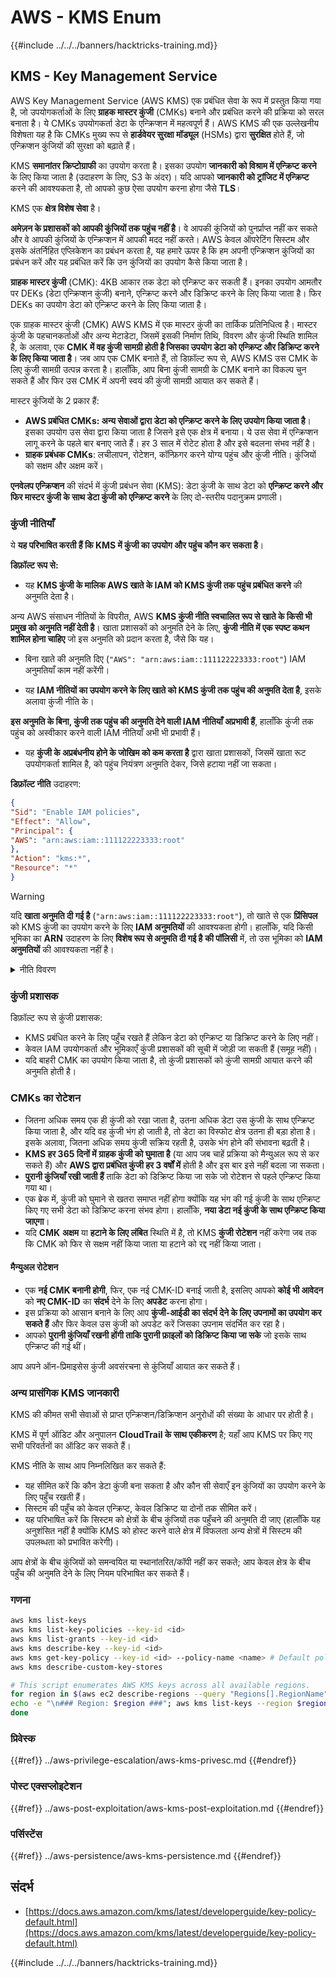# AWS - KMS Enum

{{#include ../../../banners/hacktricks-training.md}}

## KMS - Key Management Service

AWS Key Management Service (AWS KMS) एक प्रबंधित सेवा के रूप में प्रस्तुत किया गया है, जो उपयोगकर्ताओं के लिए **ग्राहक मास्टर कुंजी** (CMKs) बनाने और प्रबंधित करने की प्रक्रिया को सरल बनाता है। ये CMKs उपयोगकर्ता डेटा के एन्क्रिप्शन में महत्वपूर्ण हैं। AWS KMS की एक उल्लेखनीय विशेषता यह है कि CMKs मुख्य रूप से **हार्डवेयर सुरक्षा मॉड्यूल** (HSMs) द्वारा **सुरक्षित** होते हैं, जो एन्क्रिप्शन कुंजियों की सुरक्षा को बढ़ाते हैं।

KMS **समानांतर क्रिप्टोग्राफी** का उपयोग करता है। इसका उपयोग **जानकारी को विश्राम में एन्क्रिप्ट करने** के लिए किया जाता है (उदाहरण के लिए, S3 के अंदर)। यदि आपको **जानकारी को ट्रांजिट में एन्क्रिप्ट** करने की आवश्यकता है, तो आपको कुछ ऐसा उपयोग करना होगा जैसे **TLS**।

KMS एक **क्षेत्र विशेष सेवा** है।

**अमेज़न के प्रशासकों को आपकी कुंजियों तक पहुंच नहीं है**। वे आपकी कुंजियों को पुनर्प्राप्त नहीं कर सकते और वे आपकी कुंजियों के एन्क्रिप्शन में आपकी मदद नहीं करते। AWS केवल ऑपरेटिंग सिस्टम और इसके अंतर्निहित एप्लिकेशन का प्रबंधन करता है, यह हमारे ऊपर है कि हम अपनी एन्क्रिप्शन कुंजियों का प्रबंधन करें और यह प्रबंधित करें कि उन कुंजियों का उपयोग कैसे किया जाता है।

**ग्राहक मास्टर कुंजी** (CMK): 4KB आकार तक डेटा को एन्क्रिप्ट कर सकती हैं। इनका उपयोग आमतौर पर DEKs (डेटा एन्क्रिप्शन कुंजी) बनाने, एन्क्रिप्ट करने और डिक्रिप्ट करने के लिए किया जाता है। फिर DEKs का उपयोग डेटा को एन्क्रिप्ट करने के लिए किया जाता है।

एक ग्राहक मास्टर कुंजी (CMK) AWS KMS में एक मास्टर कुंजी का तार्किक प्रतिनिधित्व है। मास्टर कुंजी के पहचानकर्ताओं और अन्य मेटाडेटा, जिसमें इसकी निर्माण तिथि, विवरण और कुंजी स्थिति शामिल है, के अलावा, एक **CMK में वह कुंजी सामग्री होती है जिसका उपयोग डेटा को एन्क्रिप्ट और डिक्रिप्ट करने के लिए किया जाता है**। जब आप एक CMK बनाते हैं, तो डिफ़ॉल्ट रूप से, AWS KMS उस CMK के लिए कुंजी सामग्री उत्पन्न करता है। हालाँकि, आप बिना कुंजी सामग्री के CMK बनाने का विकल्प चुन सकते हैं और फिर उस CMK में अपनी स्वयं की कुंजी सामग्री आयात कर सकते हैं।

मास्टर कुंजियों के 2 प्रकार हैं:

- **AWS प्रबंधित CMKs: अन्य सेवाओं द्वारा डेटा को एन्क्रिप्ट करने के लिए उपयोग किया जाता है**। इसका उपयोग उस सेवा द्वारा किया जाता है जिसने इसे एक क्षेत्र में बनाया। ये उस सेवा में एन्क्रिप्शन लागू करने के पहले बार बनाए जाते हैं। हर 3 साल में रोटेट होता है और इसे बदलना संभव नहीं है।
- **ग्राहक प्रबंधक CMKs**: लचीलापन, रोटेशन, कॉन्फ़िगर करने योग्य पहुंच और कुंजी नीति। कुंजियों को सक्षम और अक्षम करें।

**एनवेलप एन्क्रिप्शन** की संदर्भ में कुंजी प्रबंधन सेवा (KMS): डेटा कुंजी के साथ डेटा को **एन्क्रिप्ट करने और फिर मास्टर कुंजी के साथ डेटा कुंजी को एन्क्रिप्ट करने** के लिए दो-स्तरीय पदानुक्रम प्रणाली।

### कुंजी नीतियाँ

ये **यह परिभाषित करती हैं कि KMS में कुंजी का उपयोग और पहुंच कौन कर सकता है**।

**डिफ़ॉल्ट रूप से:**

- यह **KMS कुंजी के मालिक AWS खाते के IAM को KMS कुंजी तक पहुंच प्रबंधित करने** की अनुमति देता है।

अन्य AWS संसाधन नीतियों के विपरीत, AWS **KMS कुंजी नीति स्वचालित रूप से खाते के किसी भी प्रमुख को अनुमति नहीं देती है**। खाता प्रशासकों को अनुमति देने के लिए, **कुंजी नीति में एक स्पष्ट कथन शामिल होना चाहिए** जो इस अनुमति को प्रदान करता है, जैसे कि यह।

- बिना खाते की अनुमति दिए (`"AWS": "arn:aws:iam::111122223333:root"`) IAM अनुमतियाँ काम नहीं करेंगी।

- यह **IAM नीतियों का उपयोग करने के लिए खाते को KMS कुंजी तक पहुंच की अनुमति देता है**, इसके अलावा कुंजी नीति के।

**इस अनुमति के बिना, कुंजी तक पहुंच की अनुमति देने वाली IAM नीतियाँ अप्रभावी हैं**, हालाँकि कुंजी तक पहुंच को अस्वीकार करने वाली IAM नीतियाँ अभी भी प्रभावी हैं।

- यह **कुंजी के अप्रबंधनीय होने के जोखिम को कम करता है** द्वारा खाता प्रशासकों, जिसमें खाता रूट उपयोगकर्ता शामिल है, को पहुंच नियंत्रण अनुमति देकर, जिसे हटाया नहीं जा सकता।

**डिफ़ॉल्ट नीति** उदाहरण:
```json
{
"Sid": "Enable IAM policies",
"Effect": "Allow",
"Principal": {
"AWS": "arn:aws:iam::111122223333:root"
},
"Action": "kms:*",
"Resource": "*"
}
```
> [!WARNING]
> यदि **खाता अनुमति दी गई है** (`"arn:aws:iam::111122223333:root"`), तो खाते से एक **प्रिंसिपल** को KMS कुंजी का उपयोग करने के लिए **IAM अनुमतियों** की आवश्यकता होगी। हालाँकि, यदि किसी भूमिका का **ARN** उदाहरण के लिए **विशेष रूप से अनुमति दी गई है** **की पॉलिसी** में, तो उस भूमिका को **IAM अनुमतियों** की आवश्यकता नहीं है।

<details>

<summary>नीति विवरण</summary>

नीति के गुण:

- JSON आधारित दस्तावेज़
- संसाधन --> प्रभावित संसाधन (हो सकता है "\*")
- क्रिया --> kms:Encrypt, kms:Decrypt, kms:CreateGrant ... (अनुमतियाँ)
- प्रभाव --> अनुमति/अस्वीकृति
- प्रिंसिपल --> प्रभावित arn
- शर्तें (वैकल्पिक) --> अनुमतियाँ देने के लिए शर्त

अनुदान:

- आपके AWS खाते के भीतर किसी अन्य AWS प्रिंसिपल को आपकी अनुमतियों को सौंपने की अनुमति देता है। आपको उन्हें AWS KMS APIs का उपयोग करके बनाना होगा। इसमें CMK पहचानकर्ता, अनुदान प्राप्त करने वाला प्रिंसिपल और आवश्यक ऑपरेशन का स्तर (Decrypt, Encrypt, GenerateDataKey...) निर्दिष्ट किया जा सकता है।
- अनुदान बनाने के बाद एक GrantToken और एक GrantID जारी किया जाता है।

**पहुँच**:

- **की नीति** के माध्यम से -- यदि यह मौजूद है, तो यह IAM नीति पर **प्राथमिकता** लेता है।
- **IAM नीति** के माध्यम से
- **अनुदानों** के माध्यम से

</details>

### कुंजी प्रशासक

डिफ़ॉल्ट रूप से कुंजी प्रशासक:

- KMS प्रबंधित करने के लिए पहुँच रखते हैं लेकिन डेटा को एन्क्रिप्ट या डिक्रिप्ट करने के लिए नहीं।
- केवल IAM उपयोगकर्ता और भूमिकाएँ कुंजी प्रशासकों की सूची में जोड़ी जा सकती हैं (समूह नहीं)।
- यदि बाहरी CMK का उपयोग किया जाता है, तो कुंजी प्रशासकों को कुंजी सामग्री आयात करने की अनुमति होती है।

### CMKs का रोटेशन

- जितना अधिक समय एक ही कुंजी को रखा जाता है, उतना अधिक डेटा उस कुंजी के साथ एन्क्रिप्ट किया जाता है, और यदि वह कुंजी भंग हो जाती है, तो डेटा का विस्फोट क्षेत्र उतना ही बड़ा होता है। इसके अलावा, जितना अधिक समय कुंजी सक्रिय रहती है, उसके भंग होने की संभावना बढ़ती है।
- **KMS हर 365 दिनों में ग्राहक कुंजी को घुमाता है** (या आप जब चाहें प्रक्रिया को मैन्युअल रूप से कर सकते हैं) और **AWS द्वारा प्रबंधित कुंजी हर 3 वर्षों में** होती है और इस बार इसे नहीं बदला जा सकता।
- **पुरानी कुंजियाँ रखी जाती हैं** ताकि डेटा को डिक्रिप्ट किया जा सके जो रोटेशन से पहले एन्क्रिप्ट किया गया था।
- एक ब्रेक में, कुंजी को घुमाने से खतरा समाप्त नहीं होगा क्योंकि यह भंग की गई कुंजी के साथ एन्क्रिप्ट किए गए सभी डेटा को डिक्रिप्ट करना संभव होगा। हालाँकि, **नया डेटा नई कुंजी के साथ एन्क्रिप्ट किया जाएगा**।
- यदि **CMK** **अक्षम** या **हटाने के लिए लंबित** स्थिति में है, तो KMS **कुंजी रोटेशन** नहीं करेगा जब तक कि CMK को फिर से सक्षम नहीं किया जाता या हटाने को रद्द नहीं किया जाता।

#### मैन्युअल रोटेशन

- एक **नई CMK बनानी होगी**, फिर, एक नई CMK-ID बनाई जाती है, इसलिए आपको **कोई भी आवेदन** को **नए CMK-ID** का **संदर्भ** देने के लिए **अपडेट** करना होगा।
- इस प्रक्रिया को आसान बनाने के लिए आप **कुंजी-आईडी का संदर्भ देने के लिए उपनामों का उपयोग कर सकते हैं** और फिर केवल उस कुंजी को अपडेट करें जिसका उपनाम संदर्भित कर रहा है।
- आपको **पुरानी कुंजियाँ रखनी होंगी ताकि पुरानी फ़ाइलों को डिक्रिप्ट किया जा सके** जो इसके साथ एन्क्रिप्ट की गई थीं।

आप अपने ऑन-प्रिमाइसेस कुंजी अवसंरचना से कुंजियाँ आयात कर सकते हैं।

### अन्य प्रासंगिक KMS जानकारी

KMS की कीमत सभी सेवाओं से प्राप्त एन्क्रिप्शन/डिक्रिप्शन अनुरोधों की संख्या के आधार पर होती है।

KMS में पूर्ण ऑडिट और अनुपालन **CloudTrail के साथ एकीकरण** है; यहाँ आप KMS पर किए गए सभी परिवर्तनों का ऑडिट कर सकते हैं।

KMS नीति के साथ आप निम्नलिखित कर सकते हैं:

- यह सीमित करें कि कौन डेटा कुंजी बना सकता है और कौन सी सेवाएँ इन कुंजियों का उपयोग करने के लिए पहुँच रखती हैं।
- सिस्टम की पहुँच को केवल एन्क्रिप्ट, केवल डिक्रिप्ट या दोनों तक सीमित करें।
- यह परिभाषित करें कि सिस्टम को क्षेत्रों के बीच कुंजियों तक पहुँचने की अनुमति दी जाए (हालाँकि यह अनुशंसित नहीं है क्योंकि KMS को होस्ट करने वाले क्षेत्र में विफलता अन्य क्षेत्रों में सिस्टम की उपलब्धता को प्रभावित करेगी)।

आप क्षेत्रों के बीच कुंजियों को समन्वयित या स्थानांतरित/कॉपी नहीं कर सकते; आप केवल क्षेत्र के बीच पहुँच की अनुमति देने के लिए नियम परिभाषित कर सकते हैं।

### गणना
```bash
aws kms list-keys
aws kms list-key-policies --key-id <id>
aws kms list-grants --key-id <id>
aws kms describe-key --key-id <id>
aws kms get-key-policy --key-id <id> --policy-name <name> # Default policy name is "default"
aws kms describe-custom-key-stores

# This script enumerates AWS KMS keys across all available regions.
for region in $(aws ec2 describe-regions --query "Regions[].RegionName" --output text); do
echo -e "\n### Region: $region ###"; aws kms list-keys --region $region --query "Keys[].KeyId" --output text | tr '\t' '\n';
done
```
### प्रिवेस्क

{{#ref}}
../aws-privilege-escalation/aws-kms-privesc.md
{{#endref}}

### पोस्ट एक्सप्लोइटेशन

{{#ref}}
../aws-post-exploitation/aws-kms-post-exploitation.md
{{#endref}}

### पर्सिस्टेंस

{{#ref}}
../aws-persistence/aws-kms-persistence.md
{{#endref}}

## संदर्भ

- [https://docs.aws.amazon.com/kms/latest/developerguide/key-policy-default.html](https://docs.aws.amazon.com/kms/latest/developerguide/key-policy-default.html)

{{#include ../../../banners/hacktricks-training.md}}
